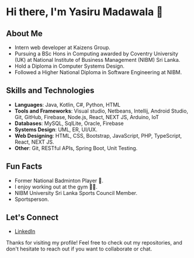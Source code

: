 # Hi there, I'm Yasiru Madawala 👋

## About Me
- Intern web developer at Kaizens Group.
- Pursuing a BSc Hons in Computing awarded by Coventry University (UK) at National Institute of Business Management (NIBM) Sri Lanka.
- Hold a Diploma in Computer Systems Design.
- Followed a Higher National Diploma in Software Engineering at NIBM.

## Skills and Technologies

- **Languages**: Java, Kotlin, C#, Python, HTML
- **Tools and Frameworks**: Visual studio, Netbeans, Intellij, Android Studio, Git, GitHub, Firebase, Node.js, React, NEXT JS, Arduino, IoT
- **Databases**: MySQL, SqlLite, Oracle, Firebase
- **Systems Design**: UML, ER, UI/UX.
- **Web Designing**: HTML, CSS, Bootstrap, JavaScript, PHP, TypeScript, React, NEXT JS.
- **Other**: Git, RESTful APIs, Spring Boot, Unit Testing.

## Fun Facts

- Former National Badminton Player 🏸.
- I enjoy working out at the gym 🏋️‍♂️.
- NIBM University Sri Lanka Sports Council Member.
- Sportsperson.

## Let's Connect

- [LinkedIn](https://www.linkedin.com/in/yasiru-madawala-b75052275/)

Thanks for visiting my profile! Feel free to check out my repositories, and don't hesitate to reach out if you want to collaborate or chat.
